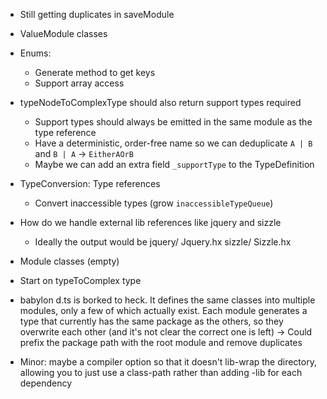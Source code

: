 - Still getting duplicates in saveModule

- ValueModule classes

- Enums:
	- Generate method to get keys
	- Support array access

- typeNodeToComplexType should also return support types required
	- Support types should always be emitted in the same module as the type reference
	- Have a deterministic, order-free name so we can deduplicate
		`A | B` and `B | A` -> `EitherAOrB`
	- Maybe we can add an extra field `_supportType` to the TypeDefinition

- TypeConversion: Type references
	- Convert inaccessible types (grow `inaccessibleTypeQueue`)


- How do we handle external lib references like jquery and sizzle
	- Ideally the output would be
		jquery/
			Jquery.hx
		sizzle/
			Sizzle.hx
- Module classes (empty)
- Start on typeToComplex type

- babylon d.ts is borked to heck. It defines the same classes into multiple modules, only a few of which actually exist. Each module generates a type that currently has the same package as the others, so they overwrite each other (and it's not clear the correct one is left)
	-> Could prefix the package path with the root module and remove duplicates

- Minor: maybe a compiler option so that it doesn't lib-wrap the directory, allowing you to just use a class-path rather than adding -lib for each dependency